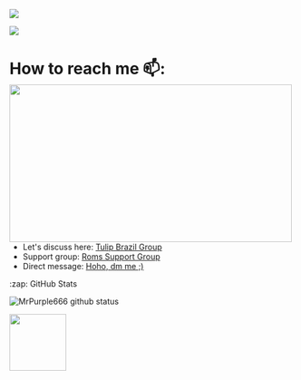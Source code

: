 



<p align="center">

<a href="https://github.com/MrPurple666"> <img src="https://img.shields.io/badge/-Github-000?style=flat&logo=Github&logoColor=dark" /></a>

<a href="https://github.com/MrPurple666/repositories"> <img src="https://img.shields.io/badge/last%20modified-today-brightgreen" /></a>


 

 # How to reach me 📫: <img align="left" width="498" height="278" src="https://media1.tenor.com/images/d77bfa0dc23814e831296cf41f83927c/tenor.gif?itemid=4986698.gifraw=true">

- Let's discuss here: <a href="https://t.me/rn6p_brasil"> Tulip Brazil Group</a>
- Support group: <a href="https://t.me/MrPurple666_chat"> Roms Support Group</a>
- Direct message: <a href="https://t.me/Mr_Purple_666"> Hoho, dm me ;)</a> 

<summary>:zap: GitHub Stats</summary>

![MrPurple666 github status](https://github-readme-stats.vercel.app/api?username=MrPurple666&show_icons=true&count_private=true&hide_border=false&title_color=8e35c1&icon_color=8e35c1&bg_color=000000&text_color=ffffff&include_all_commits=true&count_private=true)

<img src="https://64.media.tumblr.com/tumblr_mdyicdFlIb1qfqgb9o1_500.gif" width="100" height="100">
